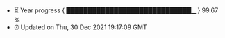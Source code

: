 - ⏳ Year progress { █████████████████████████████▁ } 99.67 %
- ⏰ Updated on Thu, 30 Dec 2021 19:17:09 GMT

